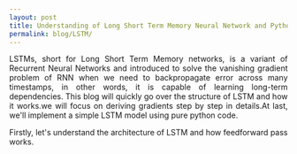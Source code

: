 ```yaml
---
layout: post
title: Understanding of Long Short Term Memory Neural Network and Python Implementation
permalink: blog/LSTM/
---
```


<p style='text-align: justify;'>LSTMs, short for Long Short Term Memory networks, is a variant of Recurrent Neural Networks and introduced to solve the vanishing gradient problem of RNN when we need to backpropagate error across many timestamps, in other words, it is capable of learning long-term dependencies. This blog will quickly go over the structure of LSTM and how it works.we will focus on deriving gradients step by step in details.At last, we'll implement a simple LSTM model using pure python code. </p>

<p style='text-align: justify;'>Firstly, let's understand the architecture of LSTM and how feedforward pass works.</p>

